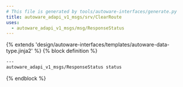 ```yaml
---
# This file is generated by tools/autoware-interfaces/generate.py
title: autoware_adapi_v1_msgs/srv/ClearRoute
uses:
  - autoware_adapi_v1_msgs/msg/ResponseStatus
---
```


{% extends 'design/autoware-interfaces/templates/autoware-data-type.jinja2' %}
{% block definition %}

```txt
---
autoware_adapi_v1_msgs/ResponseStatus status
```

{% endblock %}
